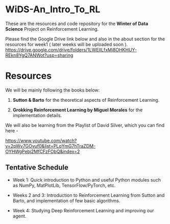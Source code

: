 # WiDS-An_Intro_To_RL

These are the resources and code repository for the **Winter of Data Science** Project on Reinforcement Learning.

Please find the Google Drive link below and also in the about section for the resources for week1 ( later weeks will be uploaded soon ).
https://drive.google.com/drive/folders/1LWElILfxMi8OHKHUY-REkn8YgQ7ANWot?usp=sharing

# Resources

We will be mainly following the books below:

1. **Sutton & Barto** for the theoretical aspects of Reinforcement Learning. 

2. **Grokking Reinforcement Learning by Miguel Morales** for the implementation details.

We will also be learning from the Playlist of David Silver, which you can find here - 

https://www.youtube.com/watch?v=2pWv7GOvuf0&list=PLqYmG7hTraZDM-OYHWgPebj2MfCFzFObQ&index=2


## Tentative Schedule

- Week 1:
Quick introduction to Python and useful Python modules such as NumPy, MatPlotLib, TensorFlow/PyTorch, etc.

- Weeks 2 and 3:
Introduction to Reinforcement Learning from Sutton and Barto, and implementation of few basic algorithms.

- Week 4:
Studying Deep Reinforcement Learning and improving our agent.


